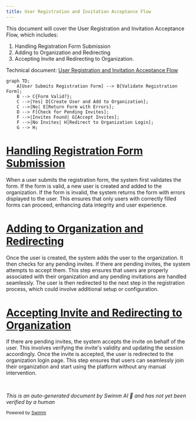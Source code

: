 ```yaml
---
title: User Registration and Invitation Acceptance Flow
---
```

This document will cover the User Registration and Invitation Acceptance Flow, which includes:

1. Handling Registration Form Submission
2. Adding to Organization and Redirecting
3. Accepting Invite and Redirecting to Organization.

Technical document: <SwmLink doc-title="User Registration and Invitation Acceptance Flow">[User Registration and Invitation Acceptance Flow](/.swm/user-registration-and-invitation-acceptance-flow.6yoft3zb.sw.md)</SwmLink>

```mermaid
graph TD;
    A[User Submits Registration Form] --> B[Validate Registration Form];
    B --> C{Form Valid?};
    C -->|Yes| D[Create User and Add to Organization];
    C -->|No| E[Return Form with Errors];
    D --> F[Check for Pending Invites];
    F -->|Invites Found| G[Accept Invites];
    F -->|No Invites| H[Redirect to Organization Login];
    G --> H;
```

# [Handling Registration Form Submission](https://app.swimm.io/repos/Z2l0aHViJTNBJTNBc2VudHJ5LWRlbW8tMSUzQSUzQVN3aW1tLURlbW8=/docs/6yoft3zb#handling-registration-form-submission)

When a user submits the registration form, the system first validates the form. If the form is valid, a new user is created and added to the organization. If the form is invalid, the system returns the form with errors displayed to the user. This ensures that only users with correctly filled forms can proceed, enhancing data integrity and user experience.

# [Adding to Organization and Redirecting](https://app.swimm.io/repos/Z2l0aHViJTNBJTNBc2VudHJ5LWRlbW8tMSUzQSUzQVN3aW1tLURlbW8=/docs/6yoft3zb#adding-to-organization-and-redirecting)

Once the user is created, the system adds the user to the organization. It then checks for any pending invites. If there are pending invites, the system attempts to accept them. This step ensures that users are properly associated with their organization and any pending invitations are handled seamlessly. The user is then redirected to the next step in the registration process, which could involve additional setup or configuration.

# [Accepting Invite and Redirecting to Organization](https://app.swimm.io/repos/Z2l0aHViJTNBJTNBc2VudHJ5LWRlbW8tMSUzQSUzQVN3aW1tLURlbW8=/docs/6yoft3zb#accepting-invite-and-redirecting-to-organization)

If there are pending invites, the system accepts the invite on behalf of the user. This involves verifying the invite's validity and updating the session accordingly. Once the invite is accepted, the user is redirected to the organization login page. This step ensures that users can seamlessly join their organization and start using the platform without any manual intervention.

&nbsp;

*This is an auto-generated document by Swimm AI 🌊 and has not yet been verified by a human*

<SwmMeta version="3.0.0" repo-id="Z2l0aHViJTNBJTNBc2VudHJ5LWRlbW8tMSUzQSUzQVN3aW1tLURlbW8=" repo-name="sentry-demo-1" doc-type="product-flows"><sup>Powered by [Swimm](/)</sup></SwmMeta>
